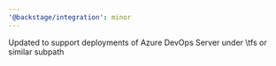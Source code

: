 ```yaml
---
'@backstage/integration': minor
---
```


Updated to support deployments of Azure DevOps Server under \tfs or similar subpath
